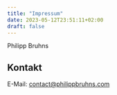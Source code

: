 ```yaml
---
title: "Impressum"
date: 2023-05-12T23:51:11+02:00
draft: false
---
```


Philipp Bruhns

## Kontakt

E-Mail: [contact@philippbruhns.com](mailto:contact@philippbruhns.com)